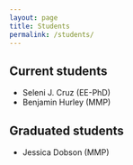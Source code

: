 ```yaml
---
layout: page
title: Students
permalink: /students/
---
```

## Current students
* Seleni J. Cruz (EE-PhD)
* Benjamin Hurley (MMP)

## Graduated students
* Jessica Dobson (MMP)

